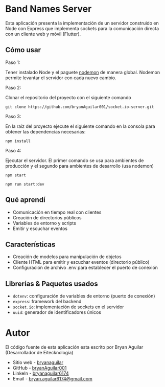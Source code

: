 # Band Names Server

Esta aplicación presenta la implementación de un servidor construido en Node con Express que implementa sockets para la comunicación directa con un cliente web y móvil (Flutter).

## Cómo usar

Paso 1:

Tener instalado Node y el paguete [nodemon](https://www.npmjs.com/package/nodemon) de manera global. Nodemon permite levantar el servidor con cada nuevo cambio.

Paso 2:

Clonar el repositorio del proyecto con el siguiente comando

```
git clone https://github.com/bryanAguilar001/socket.io-server.git
```

Paso 3:

En la raíz del proyecto ejecute el siguiente comando en la consola para obtener las dependencias necesarias:

```
npm install
```

Paso 4:

Ejecutar el servidor. El primer comando se usa para ambientes de producción y el segundo para ambientes de desarrollo (usa nodemon)

```
npm start
```

```
npm run start:dev
```

## Qué aprendí

- Comunicación en tiempo real con clientes
- Creación de directorios públicos
- Variables de entorno y scripts
- Emitir y escuchar eventos

## Características

- Creación de modelos para manipulación de objetos
- Cliente HTML para emitir y escuchar eventos (directorio público)
- Configuración de archivo .env para establecer el puerto de conexión

## Librerías & Paquetes usados

* `dotenv`: configuración de variables de entorno (puerto de conexión) 
* `express`: framework del backend
* `socket.io`: implementación de sockets en el servidor
* `uuid`: generador de identificadores únicos

# Autor

El código fuente de esta aplicación esta escrito por Bryan Aguilar (Desarrollador de Eitecknologia)

- Sitio web - [bryanaguilar](https://bryanaguilar.gatsbyjs.io/)
- GitHub - [bryanAguilar001](https://github.com/bryanAguilar001)
- LinkeIn - [bryanaguilar6174](https://www.linkedin.com/in/bryanaguilar6174)
- Email - [bryan.aguilar6174@gmail.com](mailto:bryan.aguilar6174@gmail.com)